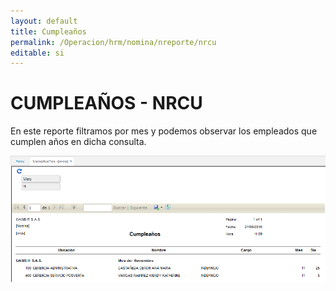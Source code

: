 ```yaml
---
layout: default
title: Cumpleaños
permalink: /Operacion/hrm/nomina/nreporte/nrcu
editable: si
---
```


# CUMPLEAÑOS - NRCU


En este reporte filtramos por mes y podemos observar los empleados que cumplen años en dicha consulta.


![](nrcu1.png)






